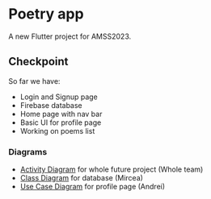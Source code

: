 # Poetry app

A new Flutter project for AMSS2023.

## Checkpoint

So far we have:
- Login and Signup page
- Firebase database
- Home page with nav bar
- Basic UI for profile page
- Working on poems list

### Diagrams
- [Activity Diagram](https://github.com/NacuAndrei/Poems_App/blob/main/ActivityDiagram_WholeProject.jpeg) for whole future project (Whole team)
- [Class Diagram](https://github.com/NacuAndrei/Poems_App/blob/main/backend.md) for database (Mircea)
- [Use Case Diagram](https://github.com/NacuAndrei/Poems_App/blob/main/UseCaseDiagram_Profile.jpeg) for profile page (Andrei)
